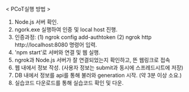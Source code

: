 < PCoT 실행 방법 >


1. Node.js 서버 확인.
2. ngork.exe 실행하여 인증 및 local host 진행.
3. 인증과정: (1) ngrok config add-authtoken <key> 
            (2) ngrok http http://localhost:8080
   명령어 입력.
4. 'npm start'로 서버와 연결 및 웹 실행.
5. ngrok과 Node.js 서버가 잘 연결되었는지 확인하고, 뜬 웹링크로 접속
6. 웹 내에서 정보 작성. (사용자 정보는 submit과 동시에 스프레드시트에 저장) 
7. DB 내에서 정보를 api를 통해 불러와 generation 시작. (약 3분 이상 소요.)
8. 실습코드 다운로드를 통해 실습코드 확인 및 다운.
